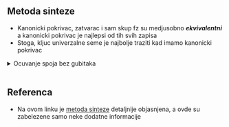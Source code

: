 ## Metoda sinteze

  - Kanonicki pokrivac, zatvarac i sam skup fz su medjusobno ***ekvivalentni*** a kanonicki pokrivac je najlepsi od tih svih zapisa 
  - Stoga, kljuc univerzalne seme je najbolje traziti kad imamo kanonicki pokrivac
  
<details>
  <summary> Ocuvanje spoja bez gubitaka </summary> <br>
     
  - zanima nas da li se kljuc univerzalne seme relacije u celosti nalazi u skupu obelezja neke od pod sema 
    - ako je odgovor da => ocuvana spojivost bez gubitaka
    - ako je odgovor ne => nije ocuvana spojivost    
    
<detail>
  <summary> Primer 2 </summary> <br>
  
  - hocemo da zadovoljimo spojivost bez gubitaka => potrebno je kreirati jednu semu koja ce kao svoja obelezja sadrzati obelezja nekog od kljuceva univerzalne seme relacije
  
  ![image](https://user-images.githubusercontent.com/45834270/102421076-d5254080-4003-11eb-859c-695e9e73e47e.png)
  
</details>
 
  
</details>

<br>
  
## Referenca

  - Na ovom linku je [metoda sinteze](https://github.com/FTN-E2-materials/BazePodataka2/tree/main/2020-2021/Predavanja/predavanje-8) detaljnije objasnjena, a ovde su zabelezene samo neke dodatne informacije
